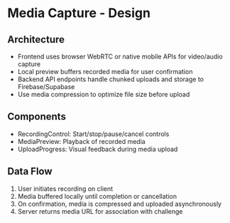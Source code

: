 # Media Capture - Design

## Architecture

- Frontend uses browser WebRTC or native mobile APIs for video/audio capture  
- Local preview buffers recorded media for user confirmation  
- Backend API endpoints handle chunked uploads and storage to Firebase/Supabase  
- Use media compression to optimize file size before upload

## Components

- RecordingControl: Start/stop/pause/cancel controls  
- MediaPreview: Playback of recorded media  
- UploadProgress: Visual feedback during media upload

## Data Flow

1. User initiates recording on client  
2. Media buffered locally until completion or cancellation  
3. On confirmation, media is compressed and uploaded asynchronously  
4. Server returns media URL for association with challenge

